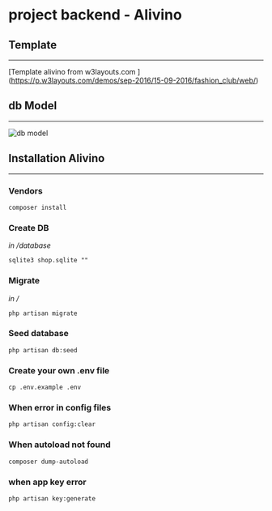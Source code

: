 # project backend - Alivino

## Template
***
[Template alivino from w3layouts.com ] (https://p.w3layouts.com/demos/sep-2016/15-09-2016/fashion_club/web/)

## db Model
***
![db model](https://git.ikdoeict.be/daan.zwaenepoel/1617BDWD-Project/blob/master/dbmodel.png)

## Installation Alivino
***

### Vendors
```
composer install
```

### Create DB
*in /database*
```
sqlite3 shop.sqlite ""
```

### Migrate
*in /*
```
php artisan migrate
```

### Seed database
```
php artisan db:seed
```

### Create your own .env file
```
cp .env.example .env
```

### When error in config files
```
php artisan config:clear
```

### When autoload not found
```
composer dump-autoload
```

### when app key error
```
php artisan key:generate
```